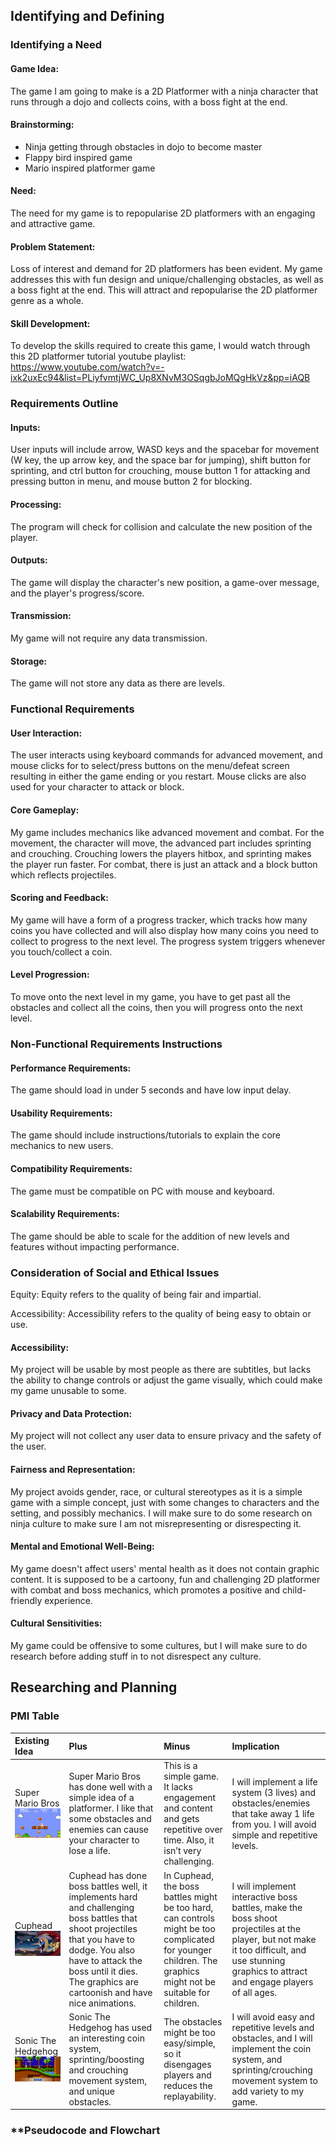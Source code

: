 ## **Identifying and Defining**

### **Identifying a Need**
#### Game Idea:
The game I am going to make is a 2D Platformer with a ninja character that runs through a dojo and collects coins, with a boss fight at the end.

#### Brainstorming:
* Ninja getting through obstacles in dojo to become master
* Flappy bird inspired game
* Mario inspired platformer game

#### Need:
The need for my game is to repopularise 2D platformers with an engaging and attractive game.

#### Problem Statement:
Loss of interest and demand for 2D platformers has been evident. My game addresses this with fun design and unique/challenging obstacles, as well as a boss fight at the end. This will attract and repopularise the 2D platformer genre as a whole.

#### Skill Development:
To develop the skills required to create this game, I would watch through this 2D platformer tutorial youtube playlist: https://www.youtube.com/watch?v=-ixk2uxEc94&list=PLiyfvmtjWC_Up8XNvM3OSqgbJoMQgHkVz&pp=iAQB

### **Requirements Outline**
#### Inputs:
User inputs will include arrow, WASD keys and the spacebar for movement (W key, the up arrow key, and the space bar for jumping), shift button for sprinting, and ctrl button for crouching, mouse button 1 for attacking and pressing button in menu, and mouse button 2 for blocking.

#### Processing:
The program will check for collision and calculate the new position of the player.

#### Outputs:
The game will display the character's new position, a game-over message, and the player's progress/score.

#### Transmission:
My game will not require any data transmission.

#### Storage:
The game will not store any data as there are levels.

### **Functional Requirements**
#### User Interaction:
The user interacts using keyboard commands for advanced movement, and mouse clicks for to select/press buttons on the menu/defeat screen resulting in either the game ending or you restart. Mouse clicks are also used for your character to attack or block.

#### Core Gameplay:
My game includes mechanics like advanced movement and combat. For the movement, the character will move, the advanced part includes sprinting and crouching. Crouching lowers the players hitbox, and sprinting makes the player run faster. For combat, there is just an attack and a block button which reflects projectiles.

#### Scoring and Feedback:
My game will have a form of a progress tracker, which tracks how many coins you have collected and will also display how many coins you need to collect to progress to the next level. The progress system triggers whenever you touch/collect a coin.

#### Level Progression:
To move onto the next level in my game, you have to get past all the obstacles and collect all the coins, then you will progress onto the next level.

### **Non-Functional Requirements Instructions**
#### Performance Requirements:
The game should load in under 5 seconds and have low input delay.

#### Usability Requirements:
The game should include instructions/tutorials to explain the core mechanics to new users.

#### Compatibility Requirements:
The game must be compatible on PC with mouse and keyboard.

#### Scalability Requirements:
The game should be able to scale for the addition of new levels and features without impacting performance.

### **Consideration of Social and Ethical Issues**
Equity: Equity refers to the quality of being fair and impartial.

Accessibility: Accessibility refers to the quality of being easy to obtain or use.

#### Accessibility:
My project will be usable by most people as there are subtitles, but lacks the ability to change controls or adjust the game visually, which could make my game unusable to some.

#### Privacy and Data Protection:
My project will not collect any user data to ensure privacy and the safety of the user.

#### Fairness and Representation:
My project avoids gender, race, or cultural stereotypes as it is a simple game with a simple concept, just with some changes to characters and the setting, and possibly mechanics. I will make sure to do some research on ninja culture to make sure I am not misrepresenting or disrespecting it.

#### Mental and Emotional Well-Being:
My game doesn't affect users' mental health as it does not contain graphic content. It is supposed to be a cartoony, fun and challenging 2D platformer with combat and boss mechanics, which promotes a positive and child-friendly experience.

#### Cultural Sensitivities:
My game could be offensive to some cultures, but I will make sure to do research before adding stuff in to not disrespect any culture.

## **Researching and Planning**
### **PMI Table**
| Existing Idea | Plus | Minus | Implication |
| :---- | :---- | :---- | :---- |
| Super Mario Bros ![alt text](PMI/MarioPMI.png) | Super Mario Bros has done well with a simple idea of a platformer. I like that some obstacles and enemies can cause your character to lose a life.  | This is a simple game. It lacks engagement and content and gets repetitive over time. Also, it isn’t very challenging. | I will implement a life system (3 lives) and obstacles/enemies that take away 1 life from you. I will avoid simple and repetitive levels. |
| Cuphead ![alt text](PMI/CupheadPMI.png) | Cuphead has done boss battles well, it implements hard and challenging boss battles that shoot projectiles that you have to dodge. You also have to attack the boss until it dies. The graphics are cartoonish and have nice animations. | In Cuphead, the boss battles might be too hard, can controls might be too complicated for younger children. The graphics might not be suitable for children. | I will implement interactive boss battles, make the boss shoot projectiles at the player, but not make it too difficult, and use stunning graphics to attract and engage players of all ages. |
| Sonic The Hedgehog ![alt text](PMI/SonicPMI.png) | Sonic The Hedgehog has used an interesting coin system, sprinting/boosting and crouching movement system, and unique obstacles. | The obstacles might be too easy/simple, so it disengages players and reduces the replayability. | I will avoid easy and repetitive levels and obstacles, and I will implement the coin system, and sprinting/crouching movement system to add variety to my game. |

### **Pseudocode and Flowchart
